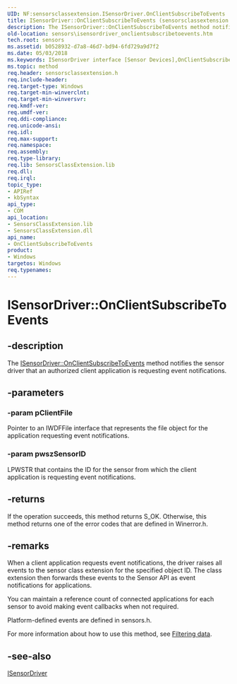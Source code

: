 ```yaml
---
UID: NF:sensorsclassextension.ISensorDriver.OnClientSubscribeToEvents
title: ISensorDriver::OnClientSubscribeToEvents (sensorsclassextension.h)
description: The ISensorDriver::OnClientSubscribeToEvents method notifies the sensor driver that an authorized client application is requesting event notifications.
old-location: sensors\isensordriver_onclientsubscribetoevents.htm
tech.root: sensors
ms.assetid: b0528932-d7a8-46d7-bd94-6fd729a9d7f2
ms.date: 05/03/2018
ms.keywords: ISensorDriver interface [Sensor Devices],OnClientSubscribeToEvents method, ISensorDriver.OnClientSubscribeToEvents, ISensorDriver::OnClientSubscribeToEvents, OnClientSubscribeToEvents, OnClientSubscribeToEvents method [Sensor Devices], OnClientSubscribeToEvents method [Sensor Devices],ISensorDriver interface, sensors.isensordriver_onclientsubscribetoevents, sensorsclassextension/ISensorDriver::OnClientSubscribeToEvents
ms.topic: method
req.header: sensorsclassextension.h
req.include-header: 
req.target-type: Windows
req.target-min-winverclnt: 
req.target-min-winversvr: 
req.kmdf-ver: 
req.umdf-ver: 
req.ddi-compliance: 
req.unicode-ansi: 
req.idl: 
req.max-support: 
req.namespace: 
req.assembly: 
req.type-library: 
req.lib: SensorsClassExtension.lib
req.dll: 
req.irql: 
topic_type:
- APIRef
- kbSyntax
api_type:
- COM
api_location:
- SensorsClassExtension.lib
- SensorsClassExtension.dll
api_name:
- OnClientSubscribeToEvents
product:
- Windows
targetos: Windows
req.typenames: 
---
```


# ISensorDriver::OnClientSubscribeToEvents


## -description


The <a href="https://docs.microsoft.com/windows-hardware/drivers/ddi/content/sensorsclassextension/nf-sensorsclassextension-isensordriver-onclientsubscribetoevents">ISensorDriver::OnClientSubscribeToEvents</a> method notifies the sensor driver that an authorized client application is requesting event notifications.


## -parameters




### -param pClientFile

Pointer to an IWDFFile interface that represents the file object for the application requesting event notifications.


### -param pwszSensorID

LPWSTR that contains the ID for the sensor from which the client application is requesting event notifications.


## -returns



If the operation succeeds, this method returns S_OK. Otherwise, this method returns one of the error codes that are defined in Winerror.h.




## -remarks



When a client application requests event notifications, the driver raises all events to the sensor class extension for the specified object ID. The class extension then forwards these events to the Sensor API as event notifications for applications. 

You can maintain a reference count of connected applications for each sensor to avoid making event callbacks when not required. 

Platform-defined events are defined in sensors.h.

For more information about how to use this method, see <a href="https://docs.microsoft.com/windows-hardware/drivers/sensors/filtering-data">Filtering data</a>.




## -see-also




<a href="https://docs.microsoft.com/windows-hardware/drivers/ddi/content/sensorsclassextension/nn-sensorsclassextension-isensordriver">ISensorDriver</a>
 

 

